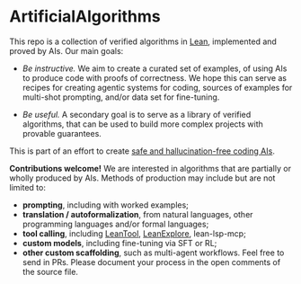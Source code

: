 # ArtificialAlgorithms

This repo is a collection of verified algorithms in [Lean](https://lean-lang.org/), implemented and proved by AIs. Our main goals:
- *Be instructive.* We aim to create a curated set of examples, of using AIs to produce code with proofs of correctness. We hope this can serve as recipes for creating agentic systems for coding, sources of examples for multi-shot prompting, and/or data set for fine-tuning.

- *Be useful.* A secondary goal is to serve as a library of verified algorithms, that can be used to build more complex projects with provable guarantees.

This is part of an effort to create [safe and hallucination-free coding AIs](https://gasstationmanager.github.io/ai/2024/11/04/a-proposal.html).

**Contributions welcome!** We are interested in algorithms that are partially or wholly produced by AIs. Methods of production may include but are not limited to:
- **prompting**, including with worked examples;
- **translation / autoformalization**, from natural languages, other programming languages and/or formal languages;
- **tool calling**, including [LeanTool](https://github.com/GasStationManager/LeanTool), [LeanExplore](https://www.leanexplore.com/), lean-lsp-mcp;
- **custom models**, including fine-tuning via SFT or RL;
- **other custom scaffolding**, such as multi-agent workflows.
Feel free to send in PRs. Please document your process in the open comments of the source file.
